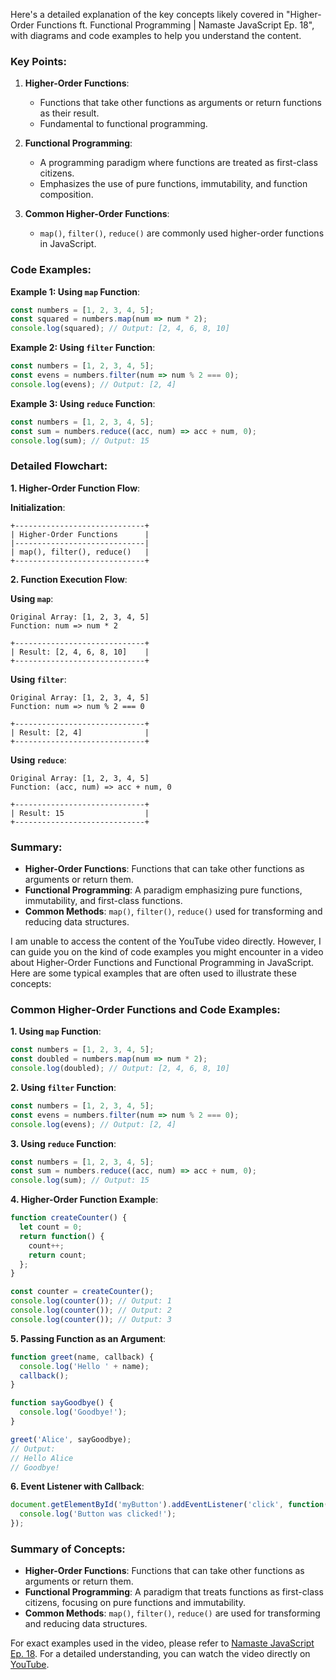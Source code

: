Here's a detailed explanation of the key concepts likely covered in "Higher-Order Functions ft. Functional Programming | Namaste JavaScript Ep. 18", with diagrams and code examples to help you understand the content.

### Key Points:

1. **Higher-Order Functions**:
   - Functions that take other functions as arguments or return functions as their result.
   - Fundamental to functional programming.

2. **Functional Programming**:
   - A programming paradigm where functions are treated as first-class citizens.
   - Emphasizes the use of pure functions, immutability, and function composition.

3. **Common Higher-Order Functions**:
   - `map()`, `filter()`, `reduce()` are commonly used higher-order functions in JavaScript.

### Code Examples:

**Example 1: Using `map` Function**:
```javascript
const numbers = [1, 2, 3, 4, 5];
const squared = numbers.map(num => num * 2);
console.log(squared); // Output: [2, 4, 6, 8, 10]
```

**Example 2: Using `filter` Function**:
```javascript
const numbers = [1, 2, 3, 4, 5];
const evens = numbers.filter(num => num % 2 === 0);
console.log(evens); // Output: [2, 4]
```

**Example 3: Using `reduce` Function**:
```javascript
const numbers = [1, 2, 3, 4, 5];
const sum = numbers.reduce((acc, num) => acc + num, 0);
console.log(sum); // Output: 15
```

### Detailed Flowchart:

**1. Higher-Order Function Flow**:

**Initialization**:
```plaintext
+-----------------------------+
| Higher-Order Functions      |
|-----------------------------|
| map(), filter(), reduce()   |
+-----------------------------+
```

**2. Function Execution Flow**:

**Using `map`**:
```plaintext
Original Array: [1, 2, 3, 4, 5]
Function: num => num * 2

+-----------------------------+
| Result: [2, 4, 6, 8, 10]    |
+-----------------------------+
```

**Using `filter`**:
```plaintext
Original Array: [1, 2, 3, 4, 5]
Function: num => num % 2 === 0

+-----------------------------+
| Result: [2, 4]              |
+-----------------------------+
```

**Using `reduce`**:
```plaintext
Original Array: [1, 2, 3, 4, 5]
Function: (acc, num) => acc + num, 0

+-----------------------------+
| Result: 15                  |
+-----------------------------+
```

### Summary:

- **Higher-Order Functions**: Functions that can take other functions as arguments or return them.
- **Functional Programming**: A paradigm emphasizing pure functions, immutability, and first-class functions.
- **Common Methods**: `map()`, `filter()`, `reduce()` used for transforming and reducing data structures.

I am unable to access the content of the YouTube video directly. However, I can guide you on the kind of code examples you might encounter in a video about Higher-Order Functions and Functional Programming in JavaScript. Here are some typical examples that are often used to illustrate these concepts:

### Common Higher-Order Functions and Code Examples:

**1. Using `map` Function**:
```javascript
const numbers = [1, 2, 3, 4, 5];
const doubled = numbers.map(num => num * 2);
console.log(doubled); // Output: [2, 4, 6, 8, 10]
```

**2. Using `filter` Function**:
```javascript
const numbers = [1, 2, 3, 4, 5];
const evens = numbers.filter(num => num % 2 === 0);
console.log(evens); // Output: [2, 4]
```

**3. Using `reduce` Function**:
```javascript
const numbers = [1, 2, 3, 4, 5];
const sum = numbers.reduce((acc, num) => acc + num, 0);
console.log(sum); // Output: 15
```

**4. Higher-Order Function Example**:
```javascript
function createCounter() {
  let count = 0;
  return function() {
    count++;
    return count;
  };
}

const counter = createCounter();
console.log(counter()); // Output: 1
console.log(counter()); // Output: 2
console.log(counter()); // Output: 3
```

**5. Passing Function as an Argument**:
```javascript
function greet(name, callback) {
  console.log('Hello ' + name);
  callback();
}

function sayGoodbye() {
  console.log('Goodbye!');
}

greet('Alice', sayGoodbye);
// Output:
// Hello Alice
// Goodbye!
```

**6. Event Listener with Callback**:
```javascript
document.getElementById('myButton').addEventListener('click', function() {
  console.log('Button was clicked!');
});
```

### Summary of Concepts:

- **Higher-Order Functions**: Functions that can take other functions as arguments or return them.
- **Functional Programming**: A paradigm that treats functions as first-class citizens, focusing on pure functions and immutability.
- **Common Methods**: `map()`, `filter()`, `reduce()` are used for transforming and reducing data structures.

For exact examples used in the video, please refer to [Namaste JavaScript Ep. 18](https://www.youtube.com/watch?v=HkWxvB1RJq0&list=PLlasXeu85E9cQ32gLCvAvr9vNaUccPVNP&index=21).
For a detailed understanding, you can watch the video directly on [YouTube](https://www.youtube.com/watch?v=HkWxvB1RJq0&list=PLlasXeu85E9cQ32gLCvAvr9vNaUccPVNP&index=21).